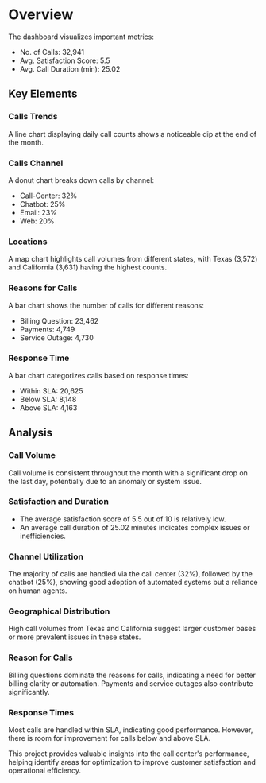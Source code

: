 # Overview
The dashboard visualizes important metrics:

* No. of Calls: 32,941
* Avg. Satisfaction Score: 5.5
* Avg. Call Duration (min): 25.02
## Key Elements
### Calls Trends
A line chart displaying daily call counts shows a noticeable dip at the end of the month.

### Calls Channel
A donut chart breaks down calls by channel:

* Call-Center: 32%
* Chatbot: 25%
* Email: 23%
* Web: 20%
### Locations
A map chart highlights call volumes from different states, with Texas (3,572) and California (3,631) having the highest counts.

### Reasons for Calls
A bar chart shows the number of calls for different reasons:

* Billing Question: 23,462
* Payments: 4,749
* Service Outage: 4,730
### Response Time
A bar chart categorizes calls based on response times:

* Within SLA: 20,625
* Below SLA: 8,148
* Above SLA: 4,163
## Analysis
### Call Volume
Call volume is consistent throughout the month with a significant drop on the last day, potentially due to an anomaly or system issue.

### Satisfaction and Duration
* The average satisfaction score of 5.5 out of 10 is relatively low.
* An average call duration of 25.02 minutes indicates complex issues or inefficiencies.
### Channel Utilization
The majority of calls are handled via the call center (32%), followed by the chatbot (25%), showing good adoption of automated systems but a reliance on human agents.

### Geographical Distribution
High call volumes from Texas and California suggest larger customer bases or more prevalent issues in these states.

### Reason for Calls
Billing questions dominate the reasons for calls, indicating a need for better billing clarity or automation. Payments and service outages also contribute significantly.

### Response Times
Most calls are handled within SLA, indicating good performance. However, there is room for improvement for calls below and above SLA.

This project provides valuable insights into the call center's performance, helping identify areas for optimization to improve customer satisfaction and operational efficiency.
